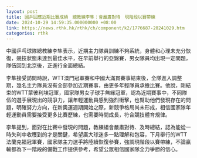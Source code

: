 ```yaml
---
layout: post
title: 國乒回應近期比賽成績　總教練李隼：會嚴肅對待　現階段以賽帶練
date: 2024-10-29 14:59:35.000000000 +08:00
link: https://news.rthk.hk/rthk/ch/component/k2/1776687-20241029.htm
categories: rthk
---
```


中國乒乓球隊總教練李隼表示，近期主力隊員訓練不夠系統，身體和心理未充分恢復，競技狀態未達到最佳水平，在早前舉行的亞錦賽，男女隊員均出現一定問題，隊伍回到北京後，正進行全面總結。

李隼接受訪問時說，WTT澳門冠軍賽和中國大滿貫賽事結束後，全隊進入調整期，幾名主力隊員沒有全部參加近期賽事，由更多年輕隊員承擔比賽。他說，剛結束的WTT蒙彼利埃冠軍，國家隊男女子球手無緣冠軍，認為近期賽事中，不同隊伍的選手展現出的競爭力，讓年輕運動員感到強烈衝擊，也幫助他們發現存在的問題，明確努力方向，在新奧運週期開始之際，新競爭格局尚未形成，相信國家隊年輕運動員需要接受更多比賽歷練，也需要時間成長，符合競技體育規律。

李隼提到，面對在比賽中發現的問題，教練組會嚴肅對待、及時總結，認為能從一時失利中收穫到的才是關鍵，希望廣大球迷多一點理解和包容，下月舉行的WTT法蘭克福冠軍賽，國家隊主力選手將陸續恢復參賽，強調現階段以賽帶練，不論贏輸都為下一階段的備戰工作提供參考，希望公眾相信國家隊全力爭勝的信心。
